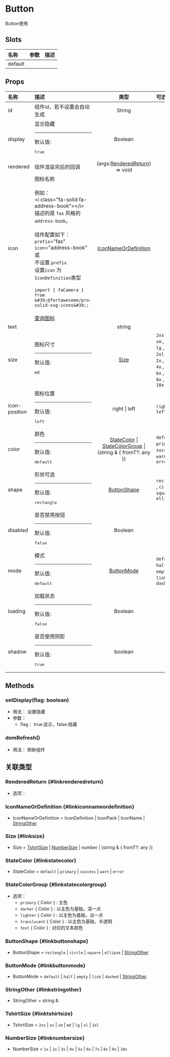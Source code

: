 # Button


Button使用

## Slots


<div class="slots">

| 名称    | 参数 | 描述 |
| :------ | :--- | :--- |
| default |      |      |

</div>



## Props


<div class="props">

| 名称          | 描述                                                                                                                                                                                                                                                                                                                                                                                                                                         |                                                    类型                                                    | 可选值                                                                                                                  |
| :------------ | :------------------------------------------------------------------------------------------------------------------------------------------------------------------------------------------------------------------------------------------------------------------------------------------------------------------------------------------------------------------------------------------------------------------------------------------- | :--------------------------------------------------------------------------------------------------------: | :---------------------------------------------------------------------------------------------------------------------- |
| id            | 组件id，若不设置会自动生成                                                                                                                                                                                                                                                                                                                                                                                                                   |                                                   String                                                   |                                                                                                                         |
| display       | 显示隐藏<hr>默认值:<br><pre>true</pre>                                                                                                                                                                                                                                                                                                                                                                                                       |                                                   Boolean                                                  |                                                                                                                         |
| rendered      | 组件渲染完后的回调                                                                                                                                                                                                                                                                                                                                                                                                                           |                           (args:[RenderedReturn](#linkrenderedreturn)) =&gt; void                          |                                                                                                                         |
| icon          | 图标名称<br/><br/>例如：<br/>&lt;i class=&quot;fa-solid fa-address-book&quot;&gt;&lt;/i&gt;<br/>描述的是 `fas` 风格的 `address-book`。<br/><br/>组件配置如下：<br/>`prefix`=&quot;fas&quot;<br/>`icon`=&quot;address-book&quot;<br/>或<br/>不设置 `prefix`<br/>设置`icon` 为 `IconDefinition`类型<br/><br/>`import { faCamera } from &#39;@fortawesome/pro-solid-svg-icons&#39;;`<br/><br/>[查询图标](https://fontawesome.com/search?m=free) |                              [IconNameOrDefinition](#linkiconnameordefinition)                             |                                                                                                                         |
| text          |                                                                                                                                                                                                                                                                                                                                                                                                                                              |                                                   string                                                   |                                                                                                                         |
| size          | 图标尺寸<hr>默认值:<br><pre>md</pre>                                                                                                                                                                                                                                                                                                                                                                                                         |                                              [Size](#linksize)                                             | `2xs` , `xs` , `sm` , `md` , `lg` , `xl` , `2xl` , `1x` , `2x` , `3x` , `4x` , `5x` , `6x` , `7x` , `8x` , `9x` , `10x` |
| icon-position | 图标位置<hr>默认值:<br><pre>left</pre>                                                                                                                                                                                                                                                                                                                                                                                                       |                                                right \| left                                               | `right` , `left`                                                                                                        |
| color         | 颜色<hr>默认值:<br><pre>default</pre>                                                                                                                                                                                                                                                                                                                                                                                                        | [StateColor](#linkstatecolor) \| [StateColorGroup](#linkstatecolorgroup) \| (string &amp; { fromT?: any }) | `default` , `primary` , `success` , `warn` , `error`                                                                    |
| shape         | 形状可选<hr>默认值:<br><pre>rectangle</pre>                                                                                                                                                                                                                                                                                                                                                                                                  |                                       [ButtonShape](#linkbuttonshape)                                      | `rectangle` , `circle` , `square` , `ellipse`                                                                           |
| disabled      | 是否禁用按钮<hr>默认值:<br><pre>false</pre>                                                                                                                                                                                                                                                                                                                                                                                                  |                                                   Boolean                                                  |                                                                                                                         |
| mode          | 模式<hr>默认值:<br><pre>default</pre>                                                                                                                                                                                                                                                                                                                                                                                                        |                                        [ButtonMode](#linkbuttonmode)                                       | `default` , `half` , `empty` , `link` , `dashed`                                                                        |
| loading       | 加载状态<hr>默认值:<br><pre>false</pre>                                                                                                                                                                                                                                                                                                                                                                                                      |                                                   Boolean                                                  |                                                                                                                         |
| shadow        | 是否使用阴影<hr>默认值:<br><pre>true</pre>                                                                                                                                                                                                                                                                                                                                                                                                   |                                                   boolean                                                  |                                                                                                                         |

</div>



## Methods

### setDisplay(flag: boolean)
- 用法： 设置隐藏
- 参数：
	 - flag： true:显示，false:隐藏

### domRefresh()
- 用法： 刷新组件

## 关联类型



### RenderedReturn {#linkrenderedreturn}

- 选项：

### IconNameOrDefinition {#linkiconnameordefinition}

- IconNameOrDefinition = 	 IconDefinition \| IconPack \| IconName \| [StringOther](#linkstringother)

### Size {#linksize}

- Size = 	 [TshirtSize](#linktshirtsize) \| [NumberSize](#linknumbersize) \| number \| (string &amp; { fromT?: any })

### StateColor {#linkstatecolor}

- StateColor = 	 `default` \| `primary` \| `success` \| `warn` \| `error`

### StateColorGroup {#linkstatecolorgroup}

- 选项：
	 - `primary` { Color } : 主色
	 - `darker` { Color } : 以主色为基础，深一点
	 - `lighter` { Color } : 以主色为基础，淡一点
	 - `translucent` { Color } : 以主色为基础，半透明
	 - `text` { Color } : 对应的文本颜色

### ButtonShape {#linkbuttonshape}

- ButtonShape = 	 `rectangle` \| `circle` \| `square` \| `ellipse` \| [StringOther](#linkstringother)

### ButtonMode {#linkbuttonmode}

- ButtonMode = 	 `default` \| `half` \| `empty` \| `link` \| `dashed` \| [StringOther](#linkstringother)

### StringOther {#linkstringother}

- StringOther = 	 string \& 

### TshirtSize {#linktshirtsize}

- TshirtSize = 	 `2xs` \| `xs` \| `sm` \| `md` \| `lg` \| `xl` \| `2xl`

### NumberSize {#linknumbersize}

- NumberSize = 	 `1x` \| `2x` \| `3x` \| `4x` \| `5x` \| `6x` \| `7x` \| `8x` \| `9x` \| `10x`